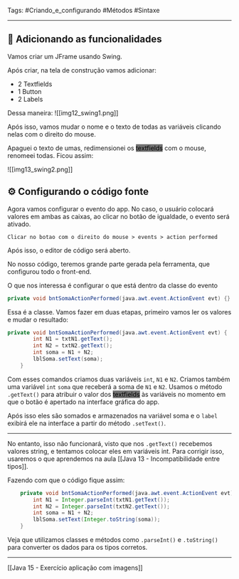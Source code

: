 Tags: #Criando_e_configurando #Métodos #Sintaxe 

---
## 🔨 Adicionando as funcionalidades

Vamos criar um JFrame usando Swing.

Após criar, na tela de construção vamos adicionar:

- 2 Textfields
- 1 Button
- 2 Labels

Dessa maneira:
![[img12_swing1.png]]

Após isso, vamos mudar o nome e o texto de todas as variáveis clicando nelas com o direito do mouse.

Apaguei o texto de umas, redimensionei os <mark style="background: #727272;">textfields</mark> com o mouse, renomeei todas. Ficou assim:

![[img13_swing2.png]]

## ⚙ Configurando o código fonte

Agora vamos configurar o evento do app. No caso, o usuário colocará valores em ambas as caixas, ao clicar no botão de igualdade, o evento será ativado.

`Clicar no botao com o direito do mouse > events > action performed`

Após isso, o editor de código será aberto.

No nosso código, teremos grande parte gerada pela ferramenta, que configurou todo o front-end.

O que nos interessa é configurar o que está dentro da classe do evento

```java
private void bntSomaActionPerformed(java.awt.event.ActionEvent evt) {}
```

Essa é a classe. Vamos fazer em duas etapas, primeiro vamos ler os valores e mudar o resultado:

```java
private void bntSomaActionPerformed(java.awt.event.ActionEvent evt) {            
        int N1 = txtN1.getText();
        int N2 = txtN2.getText();
        int soma = N1 + N2;
        lblSoma.setText(soma);
    }    
```

Com esses comandos criamos duas variáveis `int`, `N1` e `N2`. Criamos também uma variável `int` `soma` que receberá a soma de `N1` e `N2`. Usamos o método `.getText()` para atribuir o valor dos <mark style="background: #727272;">textfields</mark> às variáveis no momento em que o botão é apertado na interface gráfica do app.

Após isso eles são somados e armazenados na variável soma e o `label` exibirá ele na interface a partir do método `.setText()`.

--- 

No entanto, isso não funcionará, visto que nos `.getText()` recebemos valores string, e tentamos colocar eles em variáveis int. Para corrigir isso, usaremos o que aprendemos na aula [[Java 13 - Incompatibilidade entre tipos]].

Fazendo com que o código fique assim:

```java
    private void bntSomaActionPerformed(java.awt.event.ActionEvent evt) {          
        int N1 = Integer.parseInt(txtN1.getText());
        int N2 = Integer.parseInt(txtN2.getText());
        int soma = N1 + N2;
        lblSoma.setText(Integer.toString(soma));
    }                                       
```

Veja que utilizamos classes e métodos como `.parseInt()` e `.toString()` para converter os dados para os tipos corretos.

---

[[Java 15 - Exercício aplicação com imagens]]